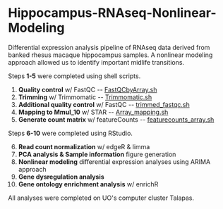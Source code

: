 # Hippocampus-RNAseq-Nonlinear-Modeling
Differential expression analysis pipeline of RNAseq data derived from banked rhesus macaque hippocampus samples. A nonlinear modeling approach allowed us to identify important midlife transitions. 

Steps **1-5** were completed using shell scripts.

1. **Quality control** w/ FastQC -- [FastQCbyArray.sh](https://github.com/tannerndrsn4/Hippocampus-RNAseq-Nonlinear-Modeling/blob/main/FastQCbyArray.sh)
2. **Trimming** w/ Trimmomatic -- [Trimmomatic.sh](https://github.com/tannerndrsn4/Hippocampus-RNAseq-Nonlinear-Modeling/blob/main/Trimmomatic.sh)
3. **Additional quality control** w/ FastQC -- [trimmed_fastqc.sh](https://github.com/tannerndrsn4/Hippocampus-RNAseq-Nonlinear-Modeling/blob/main/trimmed_fastqc.sh)
4. **Mapping to Mmul_10** w/ STAR -- [Array_mapping.sh](https://github.com/tannerndrsn4/Hippocampus-RNAseq-Nonlinear-Modeling/blob/main/Array_mapping.sh)
5. **Generate count matrix** w/ featureCounts -- [featurecounts_array.sh](https://github.com/tannerndrsn4/Hippocampus-RNAseq-Nonlinear-Modeling/blob/main/featurecounts_array.sh)

Steps **6-10** were completed using RStudio.

6. **Read count normalization** w/ edgeR & limma 
7. **PCA analysis & Sample information** figure generation 
8. **Nonlinear modeling** differential expression analyses using ARIMA approach
9. **Gene dysregulation analysis**
10. **Gene ontology enrichment analysis** w/ enrichR

All analyses were completed on UO's computer cluster Talapas.

